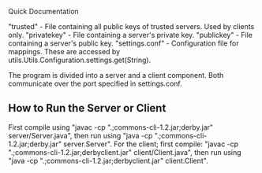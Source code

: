 Quick Documentation

"trusted" - File containing all public keys of trusted servers. Used by clients only.
"privatekey" - File containing a server's private key.
"publickey" - File containing a server's public key.
"settings.conf" - Configuration file for mappings. These are accessed by utils.Utils.Configuration.settings.get(String).

The program is divided into a server and a client component. Both communicate over the port specified in settings.conf.

## How to Run the Server or Client ##

First compile using "javac -cp ".;commons-cli-1.2.jar;derby.jar" server/Server.java", then run using "java -cp ".;commons-cli-1.2.jar;derby.jar" server.Server".
For the client; first compile: "javac -cp ".;commons-cli-1.2.jar;derbyclient.jar" client/Client.java", then run using "java -cp ".;commons-cli-1.2.jar;derbyclient.jar" client.Client".